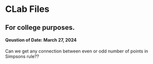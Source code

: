 # CLab Files
## For college purposes.
#### Qeustion of Date: March 27, 2024

Can we get any connection between even or odd number of points in Simpsons rule??
